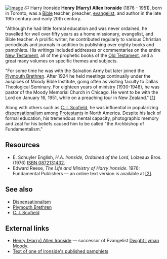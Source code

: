 [![image](images/thumb/a/af/Ironside.jpg/180px-Ironside.jpg)](http://www.theopedia.com/File:Ironside.jpg)
[![image](data:image/png;base64,iVBORw0KGgoAAAANSUhEUgAAAA8AAAALCAAAAACFLIiAAAAAAnRSTlMA/1uRIrUAAABPSURBVAjXY/j///+5vXDwjAHIr26ZAgXZe8H8a/+hoIcw/9nevdVL9+79DuPvzQYZFPUezu8BMZLXgkExnD8HAu6hqv//n+HZVjD4DuUDAKlChD3fj6aPAAAAAElFTkSuQmCC)](http://www.theopedia.com/File:Ironside.jpg "Enlarge")
Harry Ironside
**Henry (Harry) Allen Ironside** (1876 - 1951), born in Toronto,
was a [Bible](Bible "Bible") teacher, preacher,
[evangelist](Evangelism "Evangelism"), and author in the late 19th
century and early 20th century.

"Although he had little formal education and was never ordained, he
travelled for well over fifty years as a home missionary,
evangelist, and Bible teacher. A prolific writer, he contributed
regularly to various Christian periodicals and journals in addition
to publishing over eighty books and pamphlets. His writings
included addresses or commentaries on the entire
[New Testament](New_Testament "New Testament"), all of the
prophetic books of the
[Old Testament](Old_Testament "Old Testament"), and a great many
volumes on specific themes and subjects.

"For some time he was with the Salvation Army but later joined the
[Plymouth Brethren](Plymouth_Brethren "Plymouth Brethren"). After
1924 he held meetings continually under the auspices of Moody Bible
Institute, going often as visiting faculty to Dallas Theological
Seminary. For eighteen years of ministry (1930-1948), he was pastor
of the Moody Memorial Church in Chicago. He went to be with the
Lord on January 16, 1951, while on a preaching tour in New
Zealand."
[[1]](http://www.newble.co.uk/writers/Ironside/biography.html)

Along with others such as
[C. I. Scofield](C._I._Scofield "C. I. Scofield"), he was
influential in popularizing
[dispensationalism](Dispensationalism "Dispensationalism") among
[Protestants](Protestantism "Protestantism") in North America.
Despite his lack of formal education, his tremendous mental
capacity, photographic memory and zeal for his beliefs caused him
to be called "the Archbishop of Fundamentalism."

## Resources

-   E. Schuyler English, *H.A. Ironside, Ordained of the Lord*,
    Loizeaux Bros. (1976)
    [ISBN 0872131432](http://www.theopedia.com/Special:BookSources/0872131432).
-   Edward Reese, *The Life and Ministry of Harry Ironside*. 1976:
    Fundamental Publishers — an online text version is available at
    [[2]](http://www.eaec.org/faithhallfame/harryironside.htm).

## See also

-   [Dispensationalism](Dispensationalism "Dispensationalism")
-   [Plymouth Brethren](Plymouth_Brethren "Plymouth Brethren")
-   [C. I. Scofield](C._I._Scofield "C. I. Scofield")

## External links

-   [Henry (Harry) Allen Ironside](http://www.wholesomewords.org/biography/bioironside.html)
    — successor of Evangelist
    [Dwight Lyman Moody](D._L._Moody "D. L. Moody").
-   [Text of one of Ironside's published pamphlets](http://bob.vandyke.net/saved.htm)



